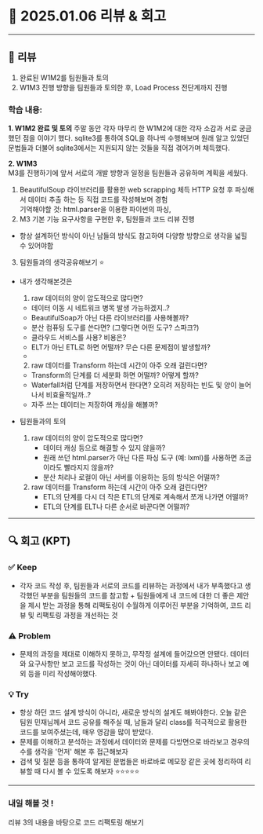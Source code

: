 # 📅 2025.01.06 리뷰 & 회고

---

## 📝 리뷰

1. 완료된 W1M2를 팀원들과 토의
2. W1M3 진행 방향을 팀원들과 토의한 후, Load Process 전단계까지 진행


### 학습 내용:  
**1. W1M2 완료 및 토의**
주말 동안 각자 마무리 한 W1M2에 대한 각자 소감과 서로 궁금했던 점을 이야기 했다. sqlite3를 통하여 SQL을 하나씩 수행해보며 원래 알고 있었던 문법들과 더불어 sqlite3에서는 지원되지 않는 것들을 직접 겪어가며 체득했다. 

**2. W1M3**  
M3를 진행하기에 앞서 서로의 개발 방향과 일정을 팀원들과 공유하며 계획을 세웠다.  

1. BeautifulSoup 라이브러리를 활용한 web scrapping 체득
HTTP 요청 후 파싱해서 데이터 추출 하는 등 직접 코드를 작성해보며 경험  
기억해야할 것: html.parser을 이용한 파이썬의 파싱, 
2. M3 기본 기능 요구사항을 구현한 후, 팀원들과 코드 리뷰 진행
- 항상 설계하던 방식이 아닌 남들의 방식도 참고하여 다양항 방향으로 생각을 넓힐 수 있어야함  
3. 팀원들과의 생각공유해보기 ⭐️
- 내가 생각해본것은
    1. raw 데이터의 양이 압도적으로 많다면?
    - 데이터 이동 시 네트워크 병목 발생 가능하겠지..?
    - BeautifulSoap가 아닌 다른 라이브러리를 사용해볼까? 
    - 분산 컴퓨팅 도구를 쓴다면? (그렇다면 어떤 도구? 스파크?)
    - 클라우드 서비스를 사용? 비용은?
    - ELT가 아닌 ETL로 하면 어떨까? 무슨 다른 문제점이 발생할까?
    -

    2. raw 데이터를 Transform 하는데 시간이 아주 오래 걸린다면?
    - Transform의 단계를 더 세분화 하면 어떨까? 어떻게 할까?
    - Waterfall처럼 단계를 저장하면서 한다면? 오히려 저장하는 빈도 및 양이 늘어나서 비효율적일까..?
    - 자주 쓰는 데이터는 저장하여 캐싱을 해볼까?
- 팀원들과의 토의
    1. raw 데이터의 양이 압도적으로 많다면?
        - 데이터 캐싱 등으로 해결할 수 있지 않을까?
        - 원래 쓰던 html.parser가 아닌 다른 파싱 도구 (예: lxml)를 사용하면 조금이라도 빨라지지 않을까?
        - 분산 처리나 로컬이 아닌 서버를 이용하는 등의 방식은 어떨까?
    2. raw 데이터를 Transform 하는데 시간이 아주 오래 걸린다면?
        - ETL의 단계를 다시 더 작은 ETL의 단계로 계속해서 쪼개 나가면 어떨까?
        - ETL의 단계를 ELT나 다른 순서로 바꾼다면 어떨까?  


---

## 🔍 회고 (KPT)

### ✅ Keep
- 각자 코드 작성 후, 팀원들과 서로의 코드를 리뷰하는 과정에서 내가 부족했다고 생각했던 부분을 팀원들의 코드를 참고함 + 팀원들에게 내 코드에 대한 더 좋은 제안을 제시 받는 과정을 통해 리팩토링이 수월하게 이루어진 부분을 기억하여, 코드 리뷰 및 리팩토링 과정을 개선하는 것

### ⚠️ Problem
- 문제의 과정을 제대로 이해하지 못하고, 무작정 설계에 들어갔으면 안됐다.
데이터와 요구사항만 보고 코드를 작성하는 것이 아닌 데이터를 자세히 하나하나 보고 예외 등을 미리 작성해야했다.

### 💡 Try
- 항상 하던 코드 설계 방식이 아니라, 새로운 방식의 설계도 해봐야한다. 오늘 같은 팀원 민재님께서 코드 공유를 해주실 때, 남들과 달리 class를 적극적으로 활용한 코드를 보여주셨는데, 매우 영감을 많이 받았다.
- 문제를 이해하고 분석하는 과정에서 데이터와 문제를 다방면으로 바라보고 경우의 수를 생각을 '먼저' 해본 후 접근해보자
- 검색 및 질문 등을 통하여 알게된 문법들은 바로바로 메모장 같은 곳에 정리하여 리뷰할 때 다시 볼 수 있도록 해보자 ⭐️⭐️⭐️⭐️⭐️

---

### 내일 해볼 것 !
리뷰 3의 내용을 바탕으로 코드 리팩토링 해보기